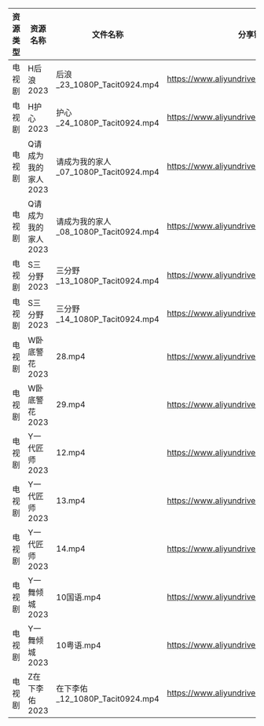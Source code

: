 | 资源类型 | 资源名称         | 文件名称                           | 分享链接                                      | 更新时间       |
| ---- | ------------ | ------------------------------ | ----------------------------------------- | ---------- |
| 电视剧  | H后浪2023      | 后浪_23_1080P_Tacit0924.mp4      | https://www.aliyundrive.com/s/Ez3GKYEjsy9 | 2023-05-27 |
| 电视剧  | H护心2023      | 护心_24_1080P_Tacit0924.mp4      | https://www.aliyundrive.com/s/9HkxgS4UCNB | 2023-05-27 |
| 电视剧  | Q请成为我的家人2023 | 请成为我的家人_07_1080P_Tacit0924.mp4 | https://www.aliyundrive.com/s/LVhk36Kw3hq | 2023-05-27 |
| 电视剧  | Q请成为我的家人2023 | 请成为我的家人_08_1080P_Tacit0924.mp4 | https://www.aliyundrive.com/s/LVhk36Kw3hq | 2023-05-27 |
| 电视剧  | S三分野2023     | 三分野_13_1080P_Tacit0924.mp4     | https://www.aliyundrive.com/s/grfMSvWbXdD | 2023-05-27 |
| 电视剧  | S三分野2023     | 三分野_14_1080P_Tacit0924.mp4     | https://www.aliyundrive.com/s/grfMSvWbXdD | 2023-05-27 |
| 电视剧  | W卧底警花2023    | 28.mp4                         | https://www.aliyundrive.com/s/AyAZwmJfSyh | 2023-05-27 |
| 电视剧  | W卧底警花2023    | 29.mp4                         | https://www.aliyundrive.com/s/AyAZwmJfSyh | 2023-05-27 |
| 电视剧  | Y一代匠师2023    | 12.mp4                         | https://www.aliyundrive.com/s/CPda8kkU7Vh | 2023-05-27 |
| 电视剧  | Y一代匠师2023    | 13.mp4                         | https://www.aliyundrive.com/s/CPda8kkU7Vh | 2023-05-27 |
| 电视剧  | Y一代匠师2023    | 14.mp4                         | https://www.aliyundrive.com/s/CPda8kkU7Vh | 2023-05-27 |
| 电视剧  | Y一舞倾城2023    | 10国语.mp4                       | https://www.aliyundrive.com/s/rJHcZFVa1Tf | 2023-05-27 |
| 电视剧  | Y一舞倾城2023    | 10粤语.mp4                       | https://www.aliyundrive.com/s/rJHcZFVa1Tf | 2023-05-27 |
| 电视剧  | Z在下李佑2023    | 在下李佑_12_1080P_Tacit0924.mp4    | https://www.aliyundrive.com/s/XDyqjGPExFg | 2023-05-27 |

